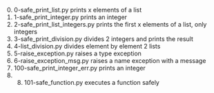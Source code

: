 0. 0-safe_print_list.py prints x elements of a list
1. 1-safe_print_integer.py prints an integer
2. 2-safe_print_list_integers.py prints the first x elements of a list, only integers
3. 3-safe_print_division.py divides 2 integers and prints the result
4. 4-list_division.py divides element by element 2 lists
5. 5-raise_exception.py raises a type exception
6. 6-raise_exception_msg.py raises a name exception with a message
7. 100-safe_print_integer_err.py prints an integer
8. 8. 101-safe_function.py executes a function safely
